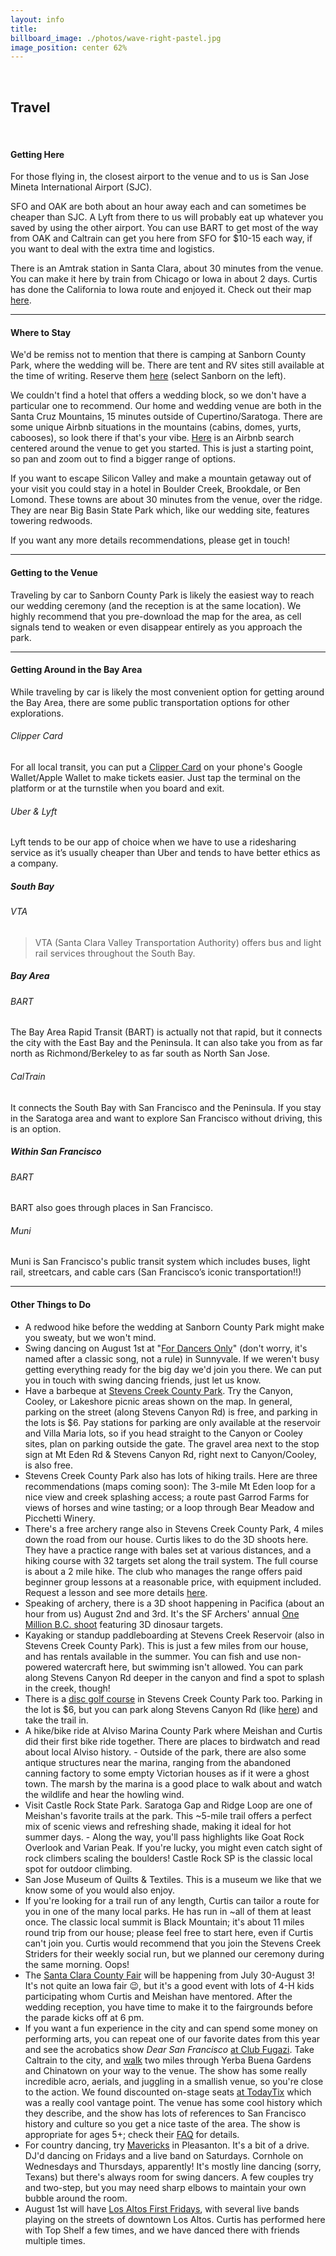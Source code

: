 ```yaml
---
layout: info
title: 
billboard_image: ./photos/wave-right-pastel.jpg
image_position: center 62%
---
```

<br>

## Travel

<br>

#### Getting Here
For those flying in, the closest airport to the venue and to us is San Jose
Mineta International Airport (SJC).  

SFO and OAK are both about an hour away each and can sometimes be cheaper than
SJC. A Lyft from there to us will probably eat up whatever you saved by using
the other airport. You can use BART to get most of the way from OAK and
Caltrain can get you here from SFO for $10-15 each way, if you want to deal
with the extra time and logistics.  

There is an Amtrak station in Santa Clara, about 30 minutes from the venue. You
can make it here by train from Chicago or Iowa in about 2 days. Curtis has done
the California to Iowa route and enjoyed it. Check out their map
[here](https://www.amtrak.com/content/dam/projects/dotcom/english/public/documents/Maps/Amtrak-System-Map-020923.pdf).

---

#### Where to Stay

We'd be remiss not to mention that there is camping at Sanborn County Park,
where the wedding will be. There are tent and RV sites still available at the
time of writing. Reserve them
[here](https://gooutsideandplay.org/reservation/camping/index.asp) (select
Sanborn on the left).

We couldn't find a hotel that offers a wedding block, so we don't have a
particular one to recommend. Our home and wedding venue are both in the Santa
Cruz Mountains, 15 minutes outside of Cupertino/Saratoga. There are some unique
Airbnb situations in the mountains (cabins, domes, yurts, cabooses), so look
there if that's your vibe.
[Here](https://www.airbnb.com/s/Sanborn-County-Park--Saratoga--CA/homes?refinement_paths%5B%5D=%2Fhomes&flexible_trip_lengths%5B%5D=one_week&monthly_start_date=2025-04-01&monthly_length=3&monthly_end_date=2025-07-01&price_filter_input_type=2&channel=EXPLORE&place_id=ChIJcxose6JMjoARhmLeeh9SfpM&acp_id=696cf260-8330-4696-897c-c9fbac36ad8b&date_picker_type=calendar&checkin=2025-08-01&checkout=2025-08-03&source=structured_search_input_header&search_type=user_map_move&query=Sanborn%20County%20Park%2C%20Saratoga%2C%20CA&search_mode=regular_search&price_filter_num_nights=2&ne_lat=37.27212358222919&ne_lng=-122.02451139979303&sw_lat=37.21297902381982&sw_lng=-122.10049323121143&zoom=14.51040736019344&zoom_level=14.51040736019344&search_by_map=true)
is an Airbnb search centered around the venue to get you started. This is just a starting point, so pan and zoom out to find a bigger range of options.

If you want to escape Silicon Valley and make a mountain getaway out of your
visit you could stay in a hotel in Boulder Creek, Brookdale, or Ben Lomond.
These towns are about 30 minutes from the venue, over the ridge. They are near
Big Basin State Park which, like our wedding site, features towering redwoods.

If you want any more details recommendations, please get in touch!

<!-- - Hyatt House San Jose/Cupertino -->
<!-- - Aloft Cupertino -->
<!-- - Maple Tree Inn -->
<!-- - Wild Palms, a JdV by Hyatt Hotel -->
<!-- - The Domain Hotel -->
<!-- - Hampton Inn & Suite Sunnyvale-Sillicon Valley, CA -->
<!-- - Wafer 450 Hotel -->
<!-- - Avatar Hotel Santa Clara, Tapestry Collection by Hilton -->
<!-- - Quality Inn & Suites Silicon Valley -->
<!-- - Best Western University Inn Santa Clara -->

---

#### Getting to the Venue
Traveling by car to Sanborn County Park is likely the easiest way to reach our
wedding ceremony (and the reception is at the same location). We highly
recommend that you pre-download the map for the area, as cell signals tend to
weaken or even disappear entirely as you approach the park.

---

#### Getting Around in the Bay Area
While traveling by car is likely the most convenient option for getting around
the Bay Area, there are some public transportation options for other explorations.
###### Clipper Card
For all local transit, you can put a [Clipper
Card](https://www.clippercard.com/ClipperWeb/) on your phone's Google
Wallet/Apple Wallet to make tickets easier. Just tap the terminal on the
platform or at the turnstile when you board and exit.
###### Uber & Lyft
Lyft tends to be our app of choice when we have to use a ridesharing service as
it’s usually cheaper than Uber and tends to have better ethics as a company.
##### South Bay
###### VTA
> VTA (Santa Clara Valley Transportation Authority) offers bus and light rail services throughout the South Bay.
##### Bay Area
###### BART
The Bay Area Rapid Transit (BART) is actually not that rapid, but it connects
the city with the East Bay and the Peninsula. It can also take you from as far
north as Richmond/Berkeley to as far south as North San Jose.
###### CalTrain
It connects the South Bay with San Francisco and the Peninsula. If you stay in
the Saratoga area and want to explore San Francisco without driving, this is an
option.
##### Within San Francisco
###### BART
BART also goes through places in San Francisco.
###### Muni
Muni is San Francisco's public transit system which includes buses, light rail,
streetcars, and cable cars (San Francisco’s iconic transportation!!)

---

#### Other Things to Do
- A redwood hike before the wedding at Sanborn County Park might make you
sweaty, but we won't mind.
- Swing dancing on August 1st at "[For Dancers
Only](https://www.fordancersonly.org/)" (don't worry, it's named after a
classic song, not a rule) in Sunnyvale. If we weren't busy getting everything
ready for the big day we'd join you there. We can put you in touch with swing
dancing friends, just let us know.
- Have a barbeque at [Stevens Creek County
Park](https://files.santaclaracounty.gov/exjcpb1516/2024-11/stevens-creek-guide-map.pdf?VersionId=HpyIOm3iVqus5MBsmfeQVn3i0dqcOT1M).
Try the Canyon, Cooley, or Lakeshore picnic areas shown on the map. In general,
parking on the street (along Stevens Canyon Rd) is free, and parking in the
lots is $6. Pay stations for parking are only available at the reservoir and
Villa Maria lots, so if you head straight to the Canyon or Cooley sites, plan
on parking outside the gate. The gravel area next to the stop sign at Mt Eden
Rd & Stevens Canyon Rd, right next to Canyon/Cooley, is also free.
- Stevens Creek County Park also has lots of hiking trails. Here are three
recommendations (maps coming soon): The 3-mile Mt Eden loop for a nice view and
creek splashing access; a route past Garrod Farms for views of horses and wine
tasting; or a loop through Bear Meadow and Picchetti Winery.
- There's a free archery range also in Stevens Creek County Park, 4 miles down the
road from our house. Curtis likes to do the 3D shoots here. They have a
practice range with bales set at various distances, and a hiking course with 32
targets set along the trail system. The full course is about a 2 mile hike. The
club who manages the range offers paid beginner group lessons at a reasonable
price, with equipment included. Request a lesson and see more details
[here](https://www.bhuarchers.org/).
- Speaking of archery, there is a 3D shoot happening in Pacifica (about an hour
from us) August 2nd and 3rd. It's the SF Archers' annual [One Million B.C.
shoot](https://sfarchers.org/events/one-million-bc-shoot/) featuring 3D
dinosaur targets.
- Kayaking or standup paddleboarding at Stevens Creek Reservoir (also in
Stevens Creek County Park). This is just a few miles from our house, and has
rentals available in the summer. You can fish and use non-powered watercraft
here, but swimming isn't allowed. You can park along Stevens Canyon Rd deeper
in the canyon and find a spot to splash in the creek, though!
- There is a [disc golf
course](https://www.svdgc.org/villa-maria-disc-golf-course) in Stevens Creek
County Park too. Parking in the lot is $6, but you can park along Stevens
Canyon Rd (like [here](https://maps.app.goo.gl/gLxGyMbuzxnDZNue6)) and take the
trail in.
- A hike/bike ride at Alviso Marina County Park where Meishan and Curtis did
their first bike ride together. There are places to birdwatch and read about
local Alviso history. - Outside of the park, there are also some antique
structures near the marina, ranging from the abandoned canning factory to some
empty Victorian houses as if it were a ghost town. The marsh by the marina is a
good place to walk about and watch the wildlife and hear the howling wind.
- Visit Castle Rock State Park. Saratoga Gap and Ridge Loop are one of
Meishan's favorite trails at the park. This ~5-mile trail offers a perfect mix
of scenic views and refreshing shade, making it ideal for hot summer days. -
Along the way, you'll pass highlights like Goat Rock Overlook and Varian Peak.
If you're lucky, you might even catch sight of rock climbers scaling the
boulders! Castle Rock SP is the classic local spot for outdoor climbing.
- San Jose Museum of Quilts & Textiles. This is a museum we like that we know
some of you would also enjoy.
- If you're looking for a trail run of any length, Curtis can tailor a route
for you in one of the many local parks. He has run in ~all of them at least
once. The classic local summit is Black Mountain; it's about 11 miles round
trip from our house; please feel free to start here, even if Curtis can't join
you. Curtis would recommend that you join the Stevens Creek Striders for their
weekly social run, but we planned our ceremony during the same morning. Oops!
- The [Santa Clara County Fair](https://thefair.org/) will be happening from
July 30-August 3! It's not quite an Iowa fair 😉, but it's a good event with
lots of 4-H kids participating whom Curtis and Meishan have mentored. After the
wedding reception, you have time to make it to the fairgrounds before the
parade kicks off at 6 pm.
- If you want a fun experience in the city and can spend some money on
performing arts, you can repeat one of our favorite dates from this year and
see the acrobatics show *Dear San Francisco* [at Club
Fugazi](https://www.clubfugazisf.com/). Take Caltrain to the city, and
[walk](https://www.google.com/maps/dir/San+Francisco,+700+4th+St,+San+Francisco,+CA+94107/Yerba+Buena+Gardens,+Howard+Street,+San+Francisco,+CA/Chinatown+San+Francisco,+Stockton+Street+Tunnel,+San+Francisco,+CA/678+Green+St,+San+Francisco,+CA+94133/@37.788116,-122.4040667,15z/data=!3m1!5s0x8085808cbbb3c26b:0x9e07d91c059cf148!4m31!4m30!1m5!1m1!1s0x808f7fd693250615:0xb7611ca1cd0883d8!2m2!1d-122.39484!2d37.77667!1m10!1m1!1s0x808580879c034b09:0x9426c73a3d692058!2m2!1d-122.4023514!2d37.7849884!3m4!1m2!1d-122.402312!2d37.78487!3s0x808580879b0e89cb:0xc81e0af5faa51cd4!1m5!1m1!1s0x808580f2e37ffed5:0xf9020621b030b2fa!2m2!1d-122.408083!2d37.793978!1m5!1m1!1s0x808580f199552e0b:0xf028d5d8f3f3f2a3!2m2!1d-122.4102708!2d37.799635!3e2?entry=ttu&g_ep=EgoyMDI1MDMyNS4xIKXMDSoASAFQAw%3D%3D)
two miles through Yerba Buena Gardens and Chinatown on your way to the venue.
 The show has some really incredible acro, aerials, and juggling in a
smallish venue, so you're close to the action. We found discounted on-stage
seats [at
TodayTix](https://www.todaytix.com/sf-bay-area/shows/26442-dear-san-francisco)
which was a really cool vantage point. The venue has some cool history which
they describe, and the show has lots of references to San Francisco history and
culture so you get a nice taste of the area. The show is appropriate for ages
5+; check their [FAQ](https://www.clubfugazisf.com/faq) for details.
- For country dancing, try
[Mavericks](https://www.maverickspleasanton.com/line-dance-and-live-music) in
Pleasanton. It's a bit of a drive. DJ'd dancing on Fridays and a live band on
Saturdays. Cornhole on Wednesdays and Thursdays, apparently! It's mostly line
dancing (sorry, Texans) but there's always room for swing dancers. A few
couples try and two-step, but you may need sharp elbows to maintain your own
bubble around the room.
- August 1st will have [Los Altos First
Fridays](https://losaltosfirstfriday.fun/entertainment/), with several live
bands playing on the streets of downtown Los Altos. Curtis has performed here
with Top Shelf a few times, and we have danced there with friends multiple
times.
